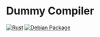 # Dummy Compiler
[![Rust](https://github.com/tim-day-387/dummy_compiler/actions/workflows/rust.yml/badge.svg)](https://github.com/tim-day-387/dummy_compiler/actions/workflows/rust.yml) [![Debian Package](https://github.com/tim-day-387/dummy_compiler/actions/workflows/debian.yml/badge.svg)](https://github.com/tim-day-387/dummy_compiler/actions/workflows/debian.yml)
